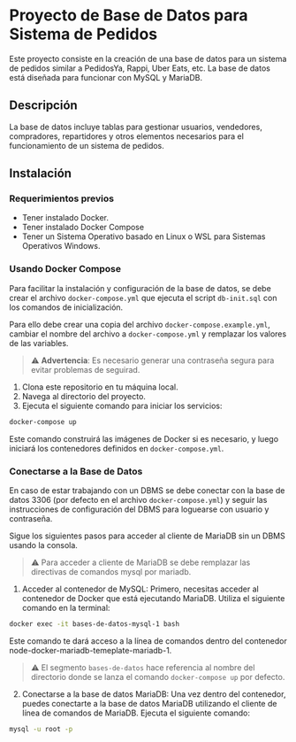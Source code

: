 # Proyecto de Base de Datos para Sistema de Pedidos

Este proyecto consiste en la creación de una base de datos para un sistema de pedidos similar a PedidosYa, Rappi, Uber Eats, etc. La base de datos está diseñada para funcionar con MySQL y MariaDB.

## Descripción

La base de datos incluye tablas para gestionar usuarios, vendedores, compradores, repartidores y otros elementos necesarios para el funcionamiento de un sistema de pedidos.

## Instalación

### Requerimientos previos
* Tener instalado Docker.
* Tener instalado Docker Compose
* Tener un Sistema Operativo basado en Linux o WSL para Sistemas Operativos Windows.

### Usando Docker Compose

Para facilitar la instalación y configuración de la base de datos, se debe crear el archivo `docker-compose.yml` que ejecuta el script `db-init.sql` con los comandos de inicialización.

Para ello debe crear una copia del archivo `docker-compose.example.yml`, cambiar el nombre del archivo a `docker-compose.yml` y remplazar los valores de las variables.

> ⚠️ **Advertencia**: Es necesario generar una contraseña segura para evitar problemas de seguirad.

1. Clona este repositorio en tu máquina local.
2. Navega al directorio del proyecto.
3. Ejecuta el siguiente comando para iniciar los servicios:

```sh
docker-compose up
```

Este comando construirá las imágenes de Docker si es necesario, y luego iniciará los contenedores definidos en `docker-compose.yml`.

### Conectarse a la Base de Datos

En caso de estar trabajando con un DBMS se debe conectar con la base de datos 3306 (por defecto en el archivo `docker-compose.yml`) y seguir las instrucciones de configuración del DBMS para loguearse con usuario y contraseña.

Sigue los siguientes pasos para acceder al cliente de MariaDB sin un DBMS usando la consola.

> ⚠️ Para acceder a cliente de MariaDB se debe remplazar las directivas de comandos mysql por mariadb.

1. Acceder al contenedor de MySQL: Primero, necesitas acceder al contenedor de Docker que está ejecutando MariaDB. Utiliza el siguiente comando en la terminal:

```bash
docker exec -it bases-de-datos-mysql-1 bash
```

Este comando te dará acceso a la línea de comandos dentro del contenedor node-docker-mariadb-temeplate-mariadb-1.

> ⚠️ El segmento `bases-de-datos` hace referencia al nombre del directorio donde se lanza el comando `docker-compose up` por defecto.

2. Conectarse a la base de datos MariaDB: Una vez dentro del contenedor, puedes conectarte a la base de datos MariaDB utilizando el cliente de línea de comandos de MariaDB. Ejecuta el siguiente comando:

```bash
mysql -u root -p
```

